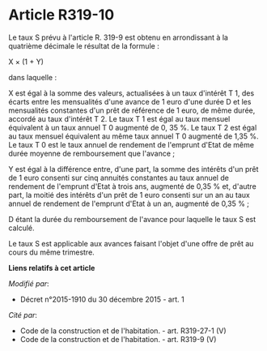 # Article R319-10

Le taux S prévu à l'article R. 319-9 est obtenu en arrondissant à la quatrième décimale le résultat de la formule : 

X × (1 + Y) 

dans laquelle : 

X est égal à la somme des valeurs, actualisées à un taux d'intérêt T 1, des écarts entre les mensualités d'une avance de 1
euro d'une durée D et les mensualités constantes d'un prêt de référence de 1 euro, de même durée, accordé au taux d'intérêt T
2. Le taux T 1 est égal au taux mensuel équivalent à un taux annuel T 0 augmenté de 0, 35 %. Le taux T 2 est égal au taux
mensuel équivalent au même taux annuel T 0 augmenté de 1,35 %. Le taux T 0 est le taux annuel de rendement de l'emprunt
d'Etat de même durée moyenne de remboursement que l'avance ; 

Y est égal à la différence entre, d'une part, la somme des intérêts d'un prêt de 1 euro consenti sur cinq annuités constantes
au taux annuel de rendement de l'emprunt d'Etat à trois ans, augmenté de 0,35 % et, d'autre part, la moitié des intérêts d'un
prêt de 1 euro consenti sur un an au taux annuel de rendement de l'emprunt d'Etat à un an, augmenté de 0,35 % ; 

D étant la durée du remboursement de l'avance pour laquelle le taux S est calculé. 

Le taux S est applicable aux avances faisant l'objet d'une offre de prêt au cours du même trimestre.

**Liens relatifs à cet article**

_Modifié par_:

  - Décret n°2015-1910 du 30 décembre 2015 - art. 1

_Cité par_:

  - Code de la construction et de l'habitation. - art. R319-27-1 (V)
  - Code de la construction et de l'habitation. - art. R319-9 (V)
